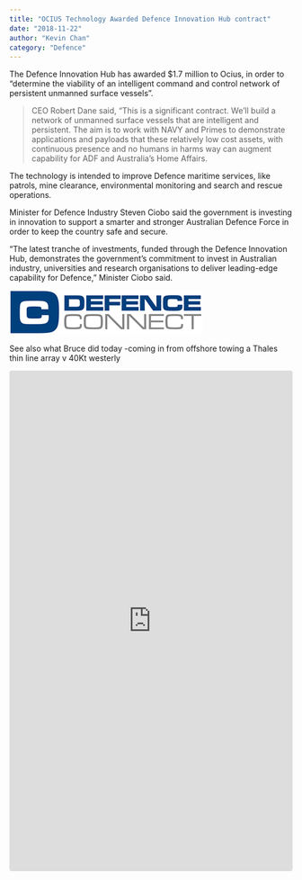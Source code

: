```yaml
---
title: "OCIUS Technology Awarded Defence Innovation Hub contract"
date: "2018-11-22"
author: "Kevin Chan"
category: "Defence"
---
```


The Defence Innovation Hub has awarded $1.7 million to Ocius, in order to “determine the viability of an intelligent command and control network of persistent unmanned surface vessels”.

> CEO Robert Dane said, “This is a significant contract. We’ll build a network of unmanned surface vessels that are intelligent and persistent. The aim is to work with NAVY and Primes to demonstrate applications and payloads that these relatively low cost assets, with continuous presence and no humans in harms way can augment capability for ADF and Australia’s Home Affairs.

The technology is intended to improve Defence maritime services, like patrols, mine clearance, environmental monitoring and search and rescue operations.

Minister for Defence Industry Steven Ciobo said the government is investing in innovation to support a smarter and stronger Australian Defence Force in order to keep the country safe and secure.

“The latest tranche of investments, funded through the Defence Innovation Hub, demonstrates the government’s commitment to invest in Australian industry, universities and research organisations to deliver leading-edge capability for Defence,” Minister Ciobo said.

![Defence logo](./defence_logo.png)

See also what Bruce did today -coming in from offshore towing a Thales thin line array v 40Kt westerly

<iframe class="instagram-media instagram-media-rendered" id="instagram-embed-0" src="https://www.instagram.com/p/BqewFJSHgIU/embed/captioned/?cr=1&amp;v=12&amp;wp=540&amp;rd=https%3A%2F%2Focius.com.au&amp;rp=%2F2018%2F11%2Fdefence-connect-ocius-technology-awarded-defence-innovation-hub-contract%2F#%7B%22ci%22%3A0%2C%22os%22%3A4008%7D" allowtransparency="true" allowfullscreen="true" data-instgrm-payload-id="instagram-media-payload-0" scrolling="no" style="background: white none repeat scroll 0% 0%; max-width: 540px; width: calc(100% - 2px); border-radius: 3px; border: 1px solid rgb(219, 219, 219); box-shadow: none; display: block; margin: 0px 0px 12px; min-width: 326px; padding: 0px;" height="888" frameborder="0"></iframe>
